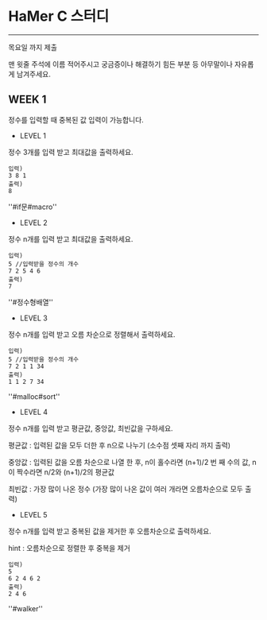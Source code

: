# HaMer C 스터디

---

목요일 까지 제출

맨 윗줄 주석에 이름 적어주시고 궁금증이나 해결하기 힘든 부분 등 아무말이나 자유롭게 남겨주세요.

## WEEK 1 

정수를 입력할 때 중복된 값 입력이 가능합니다.

- LEVEL 1

정수 3개를 입력 받고 최대값을 출력하세요.

```
입력)
3 8 1
출력)
8
```

''#if문#macro''

- LEVEL 2

정수 n개를 입력 받고 최대값을 출력하세요.

```
입력)
5 //입력받을 정수의 개수
7 2 5 4 6
출력)
7
```

''#정수형배열''

- LEVEL 3

정수 n개를 입력 받고 오름 차순으로 정렬해서 출력하세요.

```
입력)
5 //입력받을 정수의 개수
7 2 1 1 34
출력)
1 1 2 7 34
```

''#malloc#sort''

- LEVEL 4

정수 n개를 입력 받고 평균값, 중앙값, 최빈값을 구하세요.

평균값 : 입력된 값을 모두 더한 후 n으로 나누기 (소수점 셋째 자리 까지 출력)

중앙값 : 입력된 값을 오름 차순으로 나열 한 후, n이 홀수라면 (n+1)/2 번 째 수의 값, n이 짝수라면 n/2와 (n+1)/2의 평균값

최빈값 : 가장 많이 나온 정수 (가장 많이 나온 값이 여러 개라면 오름차순으로 모두 출력)



- LEVEL 5

정수 n개를 입력 받고 중복된 값을 제거한 후 오름차순으로 출력하세요.

hint : 오름차순으로 정렬한 후 중복을 제거

```
입력)
5
6 2 4 6 2
출력)
2 4 6
```

''#walker''